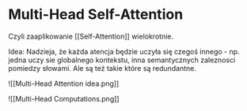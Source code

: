 # Multi-Head Self-Attention

Czyli zaaplikowanie [[Self-Attention]] wielokrotnie.

Idea: Nadzieja, że każda atencja będzie uczyła się czegoś innego - np. jedna uczy sie globalnego kontekstu, inna semantycznych zaleznosci pomiedzy słowami. Ale są też takie które są redundantne. 

![[Multi-Head Attention idea.png]]

![[Multi-Head Computations.png]]